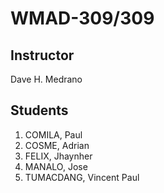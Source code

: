 <h1>WMAD-309/309</h1>

<h2>Instructor</h2>
Dave H. Medrano

<h2>Students</h2>
<ol>
  <li>COMILA, Paul</li>
  <li>COSME, Adrian</li>
  <li>FELIX, Jhaynher</li>
  <li>MANALO, Jose</li>
  <li>TUMACDANG, Vincent Paul</li>
</ol>
